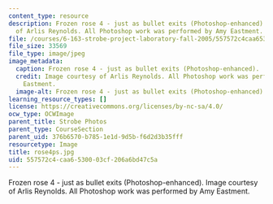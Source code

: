 ```yaml
---
content_type: resource
description: Frozen rose 4 - just as bullet exits (Photoshop-enhanced). Image courtesy
  of Arlis Reynolds. All Photoshop work was performed by Amy Eastment.
file: /courses/6-163-strobe-project-laboratory-fall-2005/557572c4caa6530003cf206a6bd47c5a_rose4ps.jpg
file_size: 33569
file_type: image/jpeg
image_metadata:
  caption: Frozen rose 4 - just as bullet exits (Photoshop-enhanced).
  credit: Image courtesy of Arlis Reynolds. All Photoshop work was performed by Amy
    Eastment.
  image-alt: Frozen rose 4 - just as bullet exits (Photoshop-enhanced).
learning_resource_types: []
license: https://creativecommons.org/licenses/by-nc-sa/4.0/
ocw_type: OCWImage
parent_title: Strobe Photos
parent_type: CourseSection
parent_uid: 376b6570-b785-1e1d-9d5b-f6d2d3b35fff
resourcetype: Image
title: rose4ps.jpg
uid: 557572c4-caa6-5300-03cf-206a6bd47c5a
---
```

Frozen rose 4 - just as bullet exits (Photoshop-enhanced). Image courtesy of Arlis Reynolds. All Photoshop work was performed by Amy Eastment.